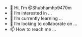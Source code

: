 - 👋 Hi, I’m @Shubhamhp9470m
- 👀 I’m interested in ...
- 🌱 I’m currently learning ...
- 💞️ I’m looking to collaborate on ...
- 📫 How to reach me ...

<!---
Shubhamhp9470m/Shubhamhp9470m is a ✨ special ✨ repository because its `README.md` (this file) appears on your GitHub profile.
You can click the Preview link to take a look at your changes.
--->
